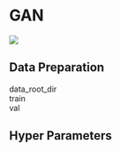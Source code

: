 # GAN
![](https://github.com/1991yuyang/GAN/blob/main/train_process.gif)
## Data Preparation  
data_root_dir  
    train  
    val  
## Hyper Parameters  
